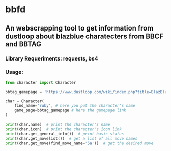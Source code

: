 # bbfd
## An webscrapping tool to get information from dustloop about blazblue charatecters from BBCF and BBTAG
### Library Requeriments: requests, bs4
### Usage:

```python
from character import Character

bbtag_gamepage = 'https://www.dustloop.com/wiki/index.php?title=BlazBlue_Cross_Tag_Battle'

char = Character(
    find_name='ruby', # here you put the character's name
    game_page=bbtag_gamepage # here the gamepage link
)

print(char.name)  # print the character's name
print(char.icon)  # print the character's icon link
print(char.get_general_info())  # print basic status
print(char.get_movelist())  # get a list of all move names
print(char.get_move(find_move_name='5a'))  # get the desired move
```
